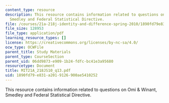 ```yaml
---
content_type: resource
description: This resource contains information related to questions on Omi & Winant,
  Smedley and Federal Statistical Directive.
file: /courses/21a-218j-identity-and-difference-spring-2010/1890fd79e831a2019126900ae5410252_MIT21A_218JS10_q13.pdf
file_size: 128953
file_type: application/pdf
learning_resource_types: []
license: https://creativecommons.org/licenses/by-nc-sa/4.0/
ocw_type: OCWFile
parent_title: Study Materials
parent_type: CourseSection
parent_uid: 06dd9873-e909-1b24-fdfc-bc41e3a95680
resourcetype: Document
title: MIT21A_218JS10_q13.pdf
uid: 1890fd79-e831-a201-9126-900ae5410252
---
```

This resource contains information related to questions on Omi & Winant, Smedley and Federal Statistical Directive.